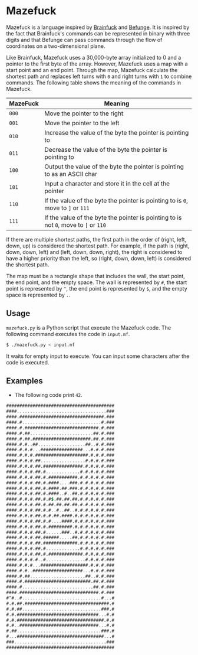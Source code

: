 # Mazefuck

Mazefuck is a language inspired by [Brainfuck](https://en.wikipedia.org/wiki/Brainfuck) and [Befunge](https://en.wikipedia.org/wiki/Befunge). It is inspired by the fact that Brainfuck's commands can be represented in binary with three digits and that Befunge can pass commands through the flow of coordinates on a two-dimensional plane.

Like Brainfuck, Mazefuck uses a 30,000-byte array initialized to 0 and a pointer to the first byte of the array. However, Mazefuck uses a map with a start point and an end point. Through the map, Mazefuck calculate the shortest path and replaces left turns with `0` and right turns with `1` to combine commands. The following table shows the meaning of the commands in Mazefuck.

| MazeFuck | Meaning                                                                              |
| -------- | ------------------------------------------------------------------------------------ |
| `000`    | Move the pointer to the right                                                        |
| `001`    | Move the pointer to the left                                                         |
| `010`    | Increase the value of the byte the pointer is pointing to                            |
| `011`    | Decrease the value of the byte the pointer is pointing to                            |
| `100`    | Output the value of the byte the pointer is pointing to as an ASCII char             |
| `101`    | Input a character and store it in the cell at the pointer                            |
| `110`    | If the value of the byte the pointer is pointing to is `0`, move to `]` or `111`     |
| `111`    | If the value of the byte the pointer is pointing to is not `0`, move to `[` or `110` |

If there are multiple shortest paths, the first path in the order of (right, left, down, up) is considered the shortest path. For example, if the path is (right, down, down, left) and (left, down, down, right), the right is considered to have a higher priority than the left, so (right, down, down, left) is considered the shortest path.

The map must be a rectangle shape that includes the wall, the start point, the end point, and the empty space. The wall is represented by `#`, the start point is represented by `^`, the end point is represented by `$`, and the empty space is represented by `.`.

## Usage

`mazefuck.py` is a Python script that execute the Mazefuck code. The following command executes the code in `input.mf`.

```sh
$ ./mazefuck.py < input.mf
```

It waits for empty input to execute. You can input some characters after the code is executed.

## Examples

- The following code print `42`.

```mf
#########################################
####..................................###
####.################################.###
####.#..............................#.###
####.#.############################.#.###
####.#.##........................##.#.###
####.#.##.######################.##.#.###
####.#.#..##..................##..#.#.###
####.#.#.#...################...#.#.#.###
####.#.#.#.####################.#.#.#.###
####.#.#.#.##.................#.#.#.#.###
####.#.#.#.##.###############.#.#.#.#.###
####.#.#.#.##.#.............#.#.#.#.#.###
####.#.#.#.##.#.###########.#.#.#.#.#.###
####.#.#.#.##.#.####....###.#.#.#.#.#.###
####.#.#.#.##.#.####.##.###.#.#.#.#.#.###
####.#.#.#.##.#.####..#..##.#.#.#.#.#.###
####.#.#.#.##.#.#$.##.##.##.#.#.#.#.#.###
####.#.#.#.##.#.##.##.##.##.#.#.#.#.#.###
####.#.#.#.##.#.#..#..##..#.#.#.#.#.#.###
####.#.#.#.##.#.#.##.####.#.#.#.#.#.#.###
####.#.#.#.##.#.#....####.#.#.#.#.#.#.###
####.#.#.#.##.#.#########.#.#.#.#.#.#.###
####.#.#.#.##.#......###..#.#.#.#.#.#.###
####.#.#.#.##.######.....##.#.#.#.#.#.###
####.#.#.#.##.#############.#.#.#.#.#.###
####.#.#.#.##.#.............#.#.#.#.#.###
####.#.#.#.##.#.#############.#.#.#.#.###
####.#.#.#.#..#...............#.#.#.#.###
####.#.#.#...##################.#.#.#.###
####.#.#..###################...#.#.#.###
####.#.##.....................##..#.#.###
####.#.#########################.##.#.###
####.#...........................##.#.###
####.##############################.#.###
#^#..#..............................#...#
#.#.##.################################.#
#.#.##..............................###.#
#.#.###############################...#.#
#.#.#################################.#.#
#.#..##############################...#.#
#.##................................###.#
#...#################################...#
###...................................###
#########################################
```
